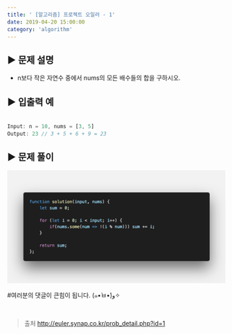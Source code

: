 ```yaml
---
title: ' [알고리즘] 프로젝트 오일러 - 1'
date: 2019-04-20 15:00:00
category: 'algorithm'
---
```


▶︎ 문제 설명
-------

- n보다 작은 자연수 중에서 nums의 모든 배수들의 합을 구하시오.

▶︎ 입출력 예
-------
```js

Input: n = 10, nums = [3, 5]
Output: 23 // 3 + 5 + 6 + 9 = 23

```

▶︎ 문제 풀이
-------

![](../../../assets/euler/euler.1.solution.png)

#여러분의 댓글이 큰힘이 됩니다. (๑•̀ㅂ•́)و✧

<br />

> 출처
> <a href="http://euler.synap.co.kr/prob_detail.php?id=1" target="_blank">http://euler.synap.co.kr/prob_detail.php?id=1</a>
